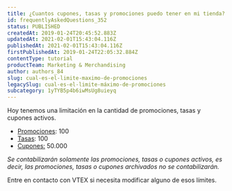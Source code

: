 ```yaml
---
title: ¿Cuantos cupones, tasas y promociones puedo tener en mi tienda?
id: frequentlyAskedQuestions_352
status: PUBLISHED
createdAt: 2019-01-24T20:45:52.883Z
updatedAt: 2021-02-01T15:43:04.116Z
publishedAt: 2021-02-01T15:43:04.116Z
firstPublishedAt: 2019-01-24T22:05:32.884Z
contentType: tutorial
productTeam: Marketing & Merchandising
author: authors_84
slug: cual-es-el-limite-maximo-de-promociones
legacySlug: cual-es-el-limite-máximo-de-promociones
subcategory: 1yTYB5p4b6iwMsUg8uieyq
---
```


Hoy tenemos una limitación en la cantidad de promociones, tasas y cupones activos.

- [Promociones](/es/tutorial/como-criar-promocoes--tutorials_320): 100
- [Tasas](/es/tutorial/creando-la-tasaimpuesto/): 100
- [Cupones:](/es/tutorial/crear-cupon-de-descuento/) 50.000

_Se contabilizarán solamente las promociones, tasas o cupones activos, es decir, las promociones, tasas o cupones archivados no se contabilizarán._

Entre en contacto con VTEX si necesita modificar alguno de esos límites.
